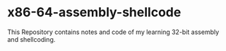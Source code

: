 # x86-64-assembly-shellcode
This Repository contains notes and code of my learning 32-bit assembly and shellcoding.
